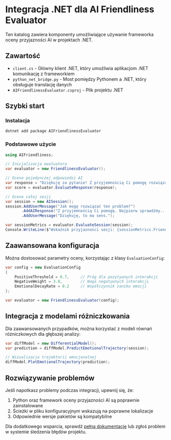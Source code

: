 # Integracja .NET dla AI Friendliness Evaluator

Ten katalog zawiera komponenty umożliwiające używanie frameworka oceny przyjazności AI w projektach .NET.

## Zawartość

* `client.cs` - Główny klient .NET, który umożliwia aplikacjom .NET komunikację z frameworkiem
* `python_net_bridge.py` - Most pomiędzy Pythonem a .NET, który obsługuje translację danych
* `AIFriendlinessEvaluator.csproj` - Plik projektu .NET

## Szybki start

### Instalacja

```bash
dotnet add package AIFriendlinessEvaluator
```

### Podstawowe użycie

```csharp
using AIFriendliness;

// Inicjalizacja ewaluatora
var evaluator = new FriendlinessEvaluator();

// Ocena pojedynczej odpowiedzi AI
var response = "Dziękuję za pytanie! Z przyjemnością Ci pomogę rozwiązać ten problem.";
var score = evaluator.EvaluateResponse(response);

// Ocena całej sesji
var session = new AISession();
session.AddUserMessage("Jak mogę rozwiązać ten problem?")
       .AddAIResponse("Z przyjemnością Ci pomogę. Najpierw sprawdźmy...")
       .AddUserMessage("Dziękuję, to ma sens.");

var sessionMetrics = evaluator.EvaluateSession(session);
Console.WriteLine($"Wskaźnik przyjazności sesji: {sessionMetrics.FriendlinessScore}");
```

## Zaawansowana konfiguracja

Można dostosować parametry oceny, korzystając z klasy `EvaluationConfig`:

```csharp
var config = new EvaluationConfig
{
    PositiveThreshold = 0.7,     // Próg dla pozytywnych interakcji
    NegativeWeight = 3.0,        // Waga negatywnych interakcji
    EmotionalDecayRate = 0.2     // Współczynnik zaniku emocji
};

var evaluator = new FriendlinessEvaluator(config);
```

## Integracja z modelami różniczkowania

Dla zaawansowanych przypadków, można korzystać z modeli równań różniczkowych dla głębszej analizy:

```csharp
var diffModel = new DifferentialModel();
var prediction = diffModel.PredictEmotionalTrajectory(session);

// Wizualizacja trajektorii emocjonalnej
diffModel.PlotEmotionalTrajectory(prediction);
```

## Rozwiązywanie problemów

Jeśli napotkasz problemy podczas integracji, upewnij się, że:

1. Python oraz framework oceny przyjazności AI są poprawnie zainstalowane
2. Ścieżki w pliku konfiguracyjnym wskazują na poprawne lokalizacje
3. Odpowiednie wersje pakietów są kompatybilne

Dla dodatkowego wsparcia, sprawdź [pełną dokumentację](../../../docs/dotnet_integration.md) lub zgłoś problem w systemie śledzenia błędów projektu.
